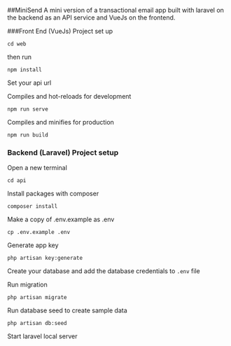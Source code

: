 ##MiniSend
A mini version of a transactional email app built with laravel on the backend as an API service and VueJs on the frontend.

###Front End (VueJs) Project set up
```angular2html
cd web
```
then run

```
npm install
```

Set your api url 

Compiles and hot-reloads for development
```
npm run serve
```

Compiles and minifies for production
```
npm run build
```

### Backend (Laravel) Project setup
Open a new terminal
```angular2html
cd api
```

Install packages with composer
```angular2html
composer install
```

Make a copy of .env.example as .env
```angular2html
cp .env.example .env
```
   

Generate app key
```angular2html
php artisan key:generate
```

Create your database and add the database credentials to `.env` file

Run migration
```angular2html
php artisan migrate
```

Run database seed to create sample data
```angular2html
php artisan db:seed
```


Start laravel local server



